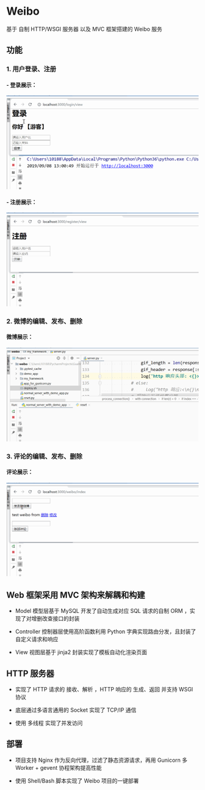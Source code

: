 # Weibo

基于 自制 HTTP/WSGI 服务器 以及 MVC 框架搭建的 Weibo 服务

## 功能

### 1. 用户登录、注册

#### - 登录展示：
![图片](images/login.gif)

#### - 注册展示：
![图片](images/register.gif)


### 2. 微博的编辑、发布、删除

#### 微博展示：
![图片](images/weibo.gif)

### 3. 评论的编辑、发布、删除

#### 评论展示：

![图片](images/reply.gif)



## Web 框架采用 MVC 架构来解耦和构建

- Model 模型层基于 MySQL 开发了自动生成对应 SQL 请求的自制 ORM ，实现了对增删改查接口的封装
 
- Controller 控制器层使用高阶函数利用 Python 字典实现路由分发，且封装了自定义请求和响应
 
- View 视图层基于 jinja2 封装实现了模板自动化渲染页面

## HTTP 服务器

- 实现了 HTTP 请求的 接收、解析 ，HTTP 响应的 生成、返回 并支持 WSGI 协议

- 底层通过多语言通用的 Socket 实现了 TCP/IP 通信

- 使用 多线程 实现了并发访问


## 部署

- 项目支持 Nginx 作为反向代理，过滤了静态资源请求，再用 Gunicorn 多 Worker + gevent 协程架构提高性能
 
- 使用 Shell/Bash 脚本实现了 Weibo 项目的一键部署
